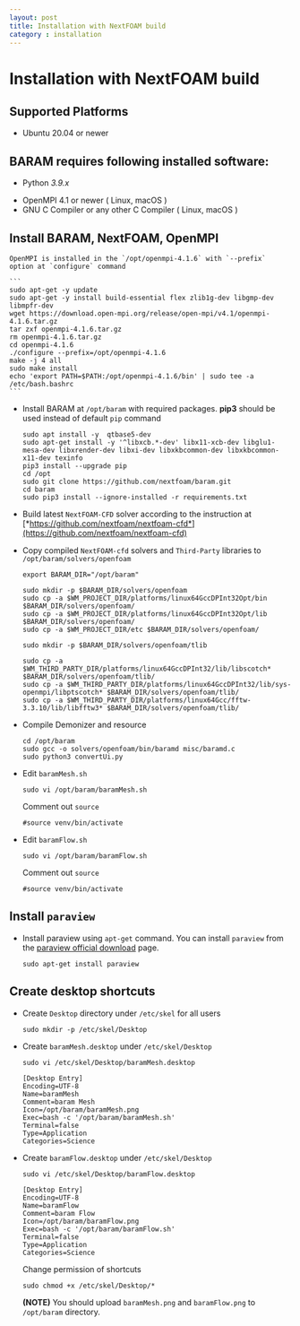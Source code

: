 ```yaml
---
layout: post
title: Installation with NextFOAM build
category : installation
---
```

# Installation with NextFOAM build

## Supported Platforms
<!--* Windows 10 or newer
* macOS 10.14 or newer (Apple Silicon only)-->
* Ubuntu 20.04 or newer
<!--* CentOS 8.2 or alternatives ( Rocky Linux, AlmaLinux, ... )-->
<!--* OpenSUSE Leap 15.4-->
<!--* Linux Mint 21 "Vanessa"-->

## BARAM requires following installed software:

* Python *3.9.x*
<!--* [MS-MPI](https://docs.microsoft.com/en-us/message-passing-interface/microsoft-mpi) 10.0 or newer ( Windows Only )-->
* OpenMPI 4.1 or newer ( Linux, macOS )
* GNU C Compiler or any other C Compiler ( Linux, macOS )


## Install BARAM, NextFOAM, OpenMPI

    OpenMPI is installed in the `/opt/openmpi-4.1.6` with `--prefix` option at `configure` command

    ```
    sudo apt-get -y update 
    sudo apt-get -y install build-essential flex zlib1g-dev libgmp-dev libmpfr-dev
    wget https://download.open-mpi.org/release/open-mpi/v4.1/openmpi-4.1.6.tar.gz 
    tar zxf openmpi-4.1.6.tar.gz 
    rm openmpi-4.1.6.tar.gz 
    cd openmpi-4.1.6 
    ./configure --prefix=/opt/openmpi-4.1.6 
    make -j 4 all 
    sudo make install 
    echo 'export PATH=$PATH:/opt/openmpi-4.1.6/bin' | sudo tee -a /etc/bash.bashrc
    ```

- Install BARAM at `/opt/baram` with required packages. **pip3** should be used instead of default `pip` command
    
    ```
    sudo apt install -y  qtbase5-dev
    sudo apt-get install -y '^libxcb.*-dev' libx11-xcb-dev libglu1-mesa-dev libxrender-dev libxi-dev libxkbcommon-dev libxkbcommon-x11-dev texinfo
    pip3 install --upgrade pip
    cd /opt
    sudo git clone https://github.com/nextfoam/baram.git
    cd baram
    sudo pip3 install --ignore-installed -r requirements.txt
    ```

- Build latest `NextFOAM-CFD` solver according to the instruction at [*https://github.com/nextfoam/nextfoam-cfd*](https://github.com/nextfoam/nextfoam-cfd)

- Copy compiled `NextFOAM-cfd` solvers and `Third-Party` libraries to `/opt/baram/solvers/openfoam`
    
    ```
    export BARAM_DIR="/opt/baram"
    
    sudo mkdir -p $BARAM_DIR/solvers/openfoam
    sudo cp -a $WM_PROJECT_DIR/platforms/linux64GccDPInt32Opt/bin $BARAM_DIR/solvers/openfoam/
    sudo cp -a $WM_PROJECT_DIR/platforms/linux64GccDPInt32Opt/lib $BARAM_DIR/solvers/openfoam/
    sudo cp -a $WM_PROJECT_DIR/etc $BARAM_DIR/solvers/openfoam/

    sudo mkdir -p $BARAM_DIR/solvers/openfoam/tlib

    sudo cp -a $WM_THIRD_PARTY_DIR/platforms/linux64GccDPInt32/lib/libscotch* $BARAM_DIR/solvers/openfoam/tlib/
    sudo cp -a $WM_THIRD_PARTY_DIR/platforms/linux64GccDPInt32/lib/sys-openmpi/libptscotch* $BARAM_DIR/solvers/openfoam/tlib/
    sudo cp -a $WM_THIRD_PARTY_DIR/platforms/linux64Gcc/fftw-3.3.10/lib/libfftw3* $BARAM_DIR/solvers/openfoam/tlib/
    ```

- Compile Demonizer and resource
    ```
    cd /opt/baram
    sudo gcc -o solvers/openfoam/bin/baramd misc/baramd.c
    sudo python3 convertUi.py
    ```

- Edit `baramMesh.sh`

    
    ```
    sudo vi /opt/baram/baramMesh.sh
    ```
    Comment out `source`
    
    ```
    #source venv/bin/activate
    ```

- Edit `baramFlow.sh`
    ```
    sudo vi /opt/baram/baramFlow.sh
    ```

    Comment out `source`
    
    ```
    #source venv/bin/activate
    ```

## Install `paraview`

- Install paraview using `apt-get` command. You can install `paraview` from the [paraview official download](https://www.paraview.org/download/) page.

    ```
    sudo apt-get install paraview
    ```

## Create desktop shortcuts

- Create `Desktop` directory under `/etc/skel` for all users

    ```
    sudo mkdir -p /etc/skel/Desktop
    ```
- Create `baramMesh.desktop` under `/etc/skel/Desktop`

    ```
    sudo vi /etc/skel/Desktop/baramMesh.desktop
    ```

    ```
    [Desktop Entry]
    Encoding=UTF-8
    Name=baramMesh
    Comment=baram Mesh
    Icon=/opt/baram/baramMesh.png
    Exec=bash -c '/opt/baram/baramMesh.sh'
    Terminal=false
    Type=Application
    Categories=Science
    ```
- Create `baramFlow.desktop` under `/etc/skel/Desktop`

    ```
    sudo vi /etc/skel/Desktop/baramFlow.desktop
    ```

    ```
    [Desktop Entry]
    Encoding=UTF-8
    Name=baramFlow
    Comment=baram Flow
    Icon=/opt/baram/baramFlow.png
    Exec=bash -c '/opt/baram/baramFlow.sh'
    Terminal=false
    Type=Application
    Categories=Science
    ```
    
    Change permission of shortcuts
    ```
    sudo chmod +x /etc/skel/Desktop/*
    ```

    **(NOTE)** You should upload `baramMesh.png` and `baramFlow.png` to `/opt/baram` directory.
